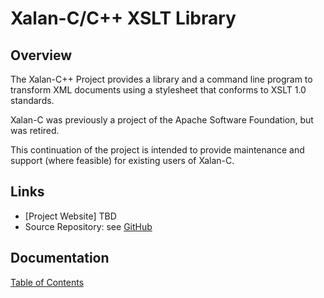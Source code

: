 # Xalan-C/C++ XSLT Library

## Overview

The Xalan-C++ Project provides a library and a command line
program to transform XML documents using a stylesheet that conforms to
XSLT 1.0 standards.

Xalan-C was previously a project of the Apache Software Foundation, but was retired.

This continuation of the project is intended to provide maintenance and support (where feasible) for existing users of Xalan-C.

## Links

* [Project Website] TBD
* Source Repository:
  see [GitHub](https://github.com/xalan-c/xalan-c)
  

## Documentation

[Table of Contents](docs/index.md)


